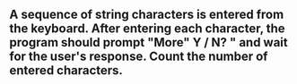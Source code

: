 ## A sequence of string characters is entered from the keyboard. After entering each character, the program should prompt "More" Y / N? " and wait for the user's response. Count the number of entered characters.

